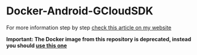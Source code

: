 # Docker-Android-GCloudSDK

For more information step by step [check this article on my website](https://www.jaimetoca.com/docker-firebase-testlab-gcloud/)

**Important: The Docker image from this repository is deprecated, instead you should [use this one](https://github.com/thyrlian/AndroidSDK/blob/master/android-sdk/firebase-test-lab/Dockerfile)**


